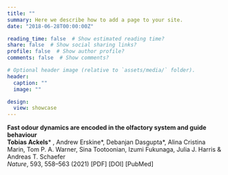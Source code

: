 ```yaml
---
title: ""
summary: Here we describe how to add a page to your site.
date: "2018-06-28T00:00:00Z"

reading_time: false  # Show estimated reading time?
share: false  # Show social sharing links?
profile: false  # Show author profile?
comments: false  # Show comments?

# Optional header image (relative to `assets/media/` folder).
header:
  caption: ""
  image: ""

design:
  view: showcase 
---
```


**Fast odour dynamics are encoded in the olfactory system and guide behaviour**  
**Tobias Ackels*** , Andrew Erskine*, Debanjan Dasgupta*, Alina Cristina Marin, Tom P. A. Warner, Sina Tootoonian, Izumi Fukunaga, Julia J. Harris & Andreas T. Schaefer  
*Nature*, 593, 558–563 (2021) [PDF] [DOI] [PubMed]
